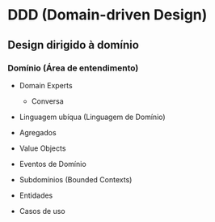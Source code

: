 # DDD (Domain-driven Design)

## Design dirigido à domínio

### Domínio (Área de entendimento)

- Domain Experts
  - Conversa
- Linguagem ubíqua (Linguagem de Domínio)


- Agregados
- Value Objects
- Eventos de Domínio
- Subdomínios (Bounded Contexts)
- Entidades
- Casos de uso